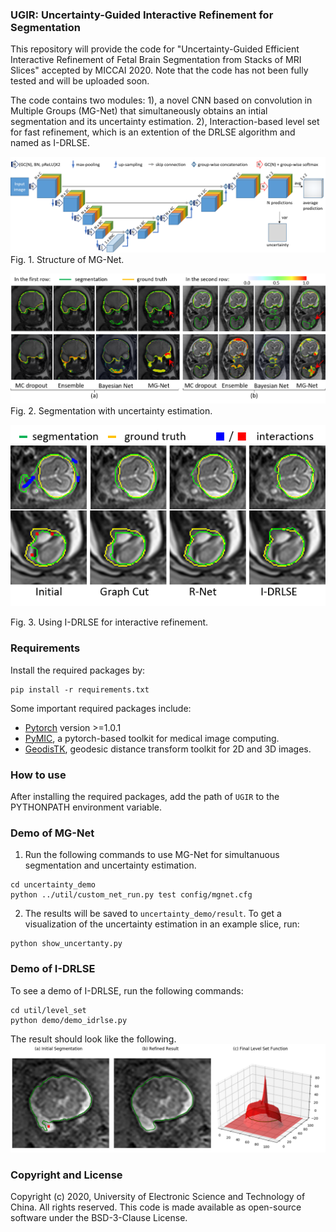 ### UGIR: Uncertainty-Guided Interactive Refinement for Segmentation
This repository will provide the code for "Uncertainty-Guided Efficient Interactive Refinement of Fetal Brain Segmentation from Stacks of MRI Slices" accepted by MICCAI 2020. Note that the code has not been fully tested and will be uploaded soon.

The code contains two modules: 1), a novel CNN based on convolution in Multiple Groups (MG-Net) that simultaneously obtains an intial segmentation and its uncertainty estimation. 2), Interaction-based level set for fast refinement, which is an extention of the DRLSE algorithm and named as I-DRLSE. 

![mg_net](./pictures/mgnet.png)
Fig. 1. Structure of MG-Net.

![uncertainty](./pictures/uncertainty.png)
Fig. 2. Segmentation with uncertainty estimation.

![refinement](./pictures/refinement.png)

Fig. 3. Using I-DRLSE for interactive refinement.

### Requirements
Install the required packages by:
```
pip install -r requirements.txt
```
Some important required packages include:
* [Pytorch][torch_link] version >=1.0.1
* [PyMIC][pymic_link], a pytorch-based toolkit for medical image computing.
* [GeodisTK][geodistk_link], geodesic distance transform toolkit for 2D and 3D images.

[torch_link]:https://pytorch.org/
[pymic_link]:https://github.com/HiLab-git/PyMIC
[geodistk_link]:https://github.com/taigw/GeodisTK

### How to use
After installing the required packages, add the path of `UGIR` to the PYTHONPATH environment variable. 
### Demo of MG-Net
1. Run the following commands to use MG-Net for simultanuous segmentation and uncertainty estimation. 
```
cd uncertainty_demo
python ../util/custom_net_run.py test config/mgnet.cfg
```
2. The results will be saved to `uncertainty_demo/result`. To get a visualization of the uncertainty estimation in an example slice, run: 
```
python show_uncertanty.py
```

### Demo of I-DRLSE
To see a demo of I-DRLSE, run the following commands:
```
cd util/level_set
python demo/demo_idrlse.py 
```
The result should look like the following.
![i-drlse](./pictures/i-drlse.png)

### Copyright and License
Copyright (c) 2020, University of Electronic Science and Technology of China.
All rights reserved. This code is made available as open-source software under the BSD-3-Clause License.